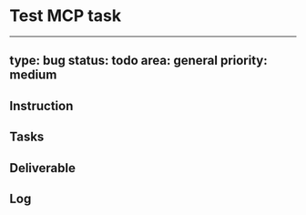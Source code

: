 # Test MCP task

---
type: bug
status: todo
area: general
priority: medium
---


## Instruction

## Tasks

## Deliverable

## Log
